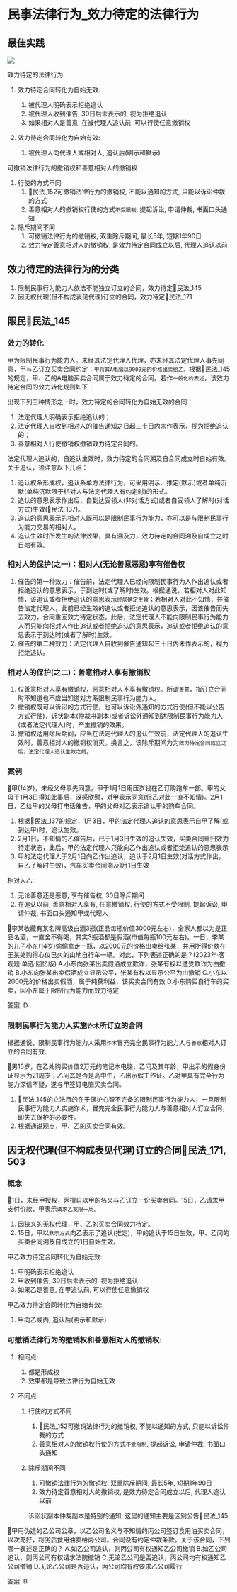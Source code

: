 # 民事法律行为_效力待定的法律行为

## 最佳实践

![](./民事法律行为_效力待定/效力待定的法律行为.svg)



效力待定的法律行为:

1. 效力待定合同转化为自始无效:
    1. 被代理人明确表示拒绝追认
    2. 被代理人收到催告, 30日后未表示的, 视为拒绝追认
    3. 如果相对人是善意, 在被代理人追认前, 可以行使任意撤销权

2. 效力待定合同转化为自始有效:
    1. 被代理人向代理人或相对人, 追认后(明示和默示)

可撤销法律行为的撤销权和善意相对人的撤销权
1. 行使的方式不同
    1. 🚪民法_152可撤销法律行为的撤销权, 不能以通知的方式, 只能以诉讼仲裁的方式
    2. 善意相对人的撤销权行使的方式`不受限制`, 提起诉讼, 申请仲裁, 书面口头通知
2. 除斥期间不同
    1. 可撤销法律行为的撤销权, 双重除斥期间, 最长5年, 短期1年90日
    2. 效力待定善意相对人的撤销权, 是效力待定合同成立以后, 代理人追认以前




## 效力待定的法律行为的分类

1. 限制民事行为能力人依法不能独立订立的合同，效力待定🚪民法_145
1. 因无权代理(但不构成表见代理)订立的合同，效力待定🚪民法_171

## 限民🚪民法_145

### 效力的转化
甲为限制民事行为能力人。未经其法定代理人代理，亦未经其法定代理人事先同意，甲与乙订立买卖合同约定：`甲将其A电脑以9000元的价格出卖给乙。`根据🚪民法_145的规定，甲、乙的A电脑买卖合同属于效力待定的合同。若作`一般化的表述`，该效力待定合同的效力转化规则如下：

出现下列三种情形之一时，效力待定的合同转化为自始无效的合同：
1. 法定代理人明确表示拒绝追认的；
1. 法定代理人自收到相对人的催告通知之日起三十日内未作表示，视为拒绝追认的；
1. 善意相对人行使撤销权撤销效力待定合同的。

法定代理人追认的，自追认生效时，效力待定的合同溯及自合同成立时自始有效。关于追认，须注意以下几点：
1. 追认权系形成权，追认系单方法律行为，可采用明示、推定(默示)或者单纯沉默(单纯沉默限于相对人与法定代理人有约定时)的形式。
2. 追认的意思表示作出后，自到达受领人(非对话方式)或者自受领人了解时(对话方式)生效(🚪民法_137)。
3. 追认的意思表示的相对人既可以是限制民事行为能力，亦可以是与限制民事行为能力交易的相对人。
4. 追认生效时所发生的法律效果，具有溯及力，效力待定的合同溯及自成立之时自始有效。


### 相对人的保护(之一)：相对人(无论善意恶意)享有催告权

1. 催告的第一种效力：催告前，法定代理人已经向限制民事行为人作出追认或者拒绝追认的意思表示，于到达时(或了解时)生效。根据通说，若相对人对此知情，该追认或者拒绝追认的意思表示`终局确定生效`；若相对人对此不知情，并催告法定代理人，此前已经生效的追认或者拒绝追认的意思表示，因该催告而失去效力，合同重回效力待定状态，此后，法定代理人不能向限制民事行为能力人而只能向相对人作出追认或者拒绝追认的意思表示，追认或者拒绝追认的意思表示于到达时(或者了解时)生效。
2. 催告的第二种效力：法定代理人自收到催告通知起三十日内未作表示的，视为拒绝追认。

### 相对人的保护(之二)：善意相对人享有撤销权

1. 仅善意相对人享有撤销权，恶意相对人不享有撤销权。所谓`善意`，指订立合同时不知道也不应当知道对方系限制民事行为能力人。
2. 撤销权既可以诉讼的方式行使，也可以诉讼外通知的方式行使(但不能以公告方式行使)，诉状副本(仲裁书副本)或者诉讼外通知到达限制民事行为能力人(或者法定代理人)时，产生撤销的效果。
3. 撤销权适用除斥期间，应当在法定代理人的追认生效前，法定代理人的追认生效时，善意相对人的撤销权消灭。换言之，该除斥期间为为`效力待定合同成立之后，法定代理人追认生效之前`。


### 案例


🍐甲(14岁)，未经父母事先同意，甲于1月1日用压岁钱在乙订购跑车一部。甲的父母于1月3日得知此事后，深感欣慰，对甲表示同意(但乙对此一直不知情)。2月1日，乙给甲的父母打电话催告，甲的父母对乙表示追认甲的购车合同。
1. 根据🚪民法_137的规定，1月3日，甲的法定代理人追认的意思表示自甲了解(或到达甲)时，追认生效。
2. 2月1日，不知情的乙催告后，已于1月3日生效的追认失效，买卖合同重归效力待定状态，此后，甲的法定代理人只能向乙作出追认或者拒绝追认的意思表示
3. 甲的法定代理人于2月1日向乙作出追认，追认于2月1日生效(对话方式作出，自乙了解时生效)，汽车买卖合同溯及1月1日生效

相对人乙:
1. 无论善意还是恶意, 享有催告权, 30日除斥期间
2. 在追认以前, 善意相对人享有, 任意撤销权. 行使的方式不受限制, 提起诉讼, 申请仲裁, 书面口头通知甲或代理人


🍐李某收藏有某名牌高级白酒3瓶(正品每瓶价值3000元左右)，全家人都以为是正品名酒，一直舍不得喝，其实3瓶酒都是假酒(市值每瓶100元左右)。一日，李某的儿子小东(14岁)偷偷拿走一瓶，以2000元的价格出卖给张某，并用所得价款在王某处购得心仪已久的山地自行车一辆。对此，下列表述正确的是？(2023年·客观题·单选·回忆版)
A.小东向张某出卖假酒成立欺诈，张某有权以遭受欺诈为由撤销
B.小东向张某出卖假酒成立显示公平，张某有权以显示公平为由撤销
C.小东以2000元的价格出卖假酒，属于纯获利益，该买卖合同有效
D.小东购买自行车的买卖，因小东属于限制行为能力而效力待定

答案: D


### 限制民事行为能力人实施`诈术`所订立的合同

根据通说，限制民事行为能力人采用`诈术`冒充完全民事行为能力人与`善意`相对人订立的合同有效.

🍐男15岁，在乙处购买价值2万元的笔记本电脑，乙问及其年龄，甲出示的假身份证显示为21周岁；乙问其是否是高中生，乙出示假工作证。乙对甲具有完全行为能力深信不疑，遂与甲签订电脑买卖合同。
1. 🚪民法_145的立法目的在于保护心智不完备的限制民事行为能力人，一旦限制民事行为能力人实施诈术，冒充完全民事行为能力人与善意相对人订立合同，即失去保护的必要性。
2. 根据通说观点，甲、乙的买卖合同有效。


## 因无权代理(但不构成表见代理)订立的合同🚪民法_171, 503

### 概念

🍐1日，未经甲授权，丙擅自以甲的名义与乙订立一份买卖合同。15日，乙请求甲支付价款，甲表示`请求乙宽限一周`。
1. 因狭义的无权代理，甲、乙的买卖合同效力待定。
2. 15日，甲以`默示方式`向乙表示了追认(推定)，甲的追认于15日生效，甲、乙间的买卖合同溯及自成立的1日自始生效。


甲乙效力待定合同转化为自始无效:
1. 甲明确表示拒绝追认
2. 甲收到催告, 30日后未表示的, 视为拒绝追认
3. 如果乙是善意, 在甲追认前, 可以行使任意撤销权

甲乙效力待定合同转化为自始有效:
1. 甲向乙或丙, 追认后(明示和默示)






### 可撤销法律行为的撤销权和善意相对人的撤销权:

1. 相同点:
    1. 都是形成权
    2. 效果都是导致法律行为自始无效

2. 不同点:
    1. 行使的方式不同
        1. 🚪民法_152可撤销法律行为的撤销权, 不能以通知的方式, 只能以诉讼仲裁的方式
        2. 善意相对人的撤销权行使的方式`不受限制`, 提起诉讼, 申请仲裁, 书面口头通知
    2. 除斥期间不同
        1. 可撤销法律行为的撤销权, 双重除斥期间, 最长5年, 短期1年90日
        2. 效力待定善意相对人的撤销权, 是效力待定合同成立以后, 代理人追认以前
        
        诉讼状副本仲裁副本是特别的通知, 这里的通知主要是区别公告🚪民法_145


🍐甲用伪造的乙公司公章，以乙公司名义与不知情的丙公司签订食用油买卖合同，以次充好，将劣质食用油卖给丙公司。合同没有约定仲裁条款。关于该合同，下列哪一表述是正确的？
A.如乙公司追认，则丙公司有权通知乙公司撤销
B.如乙公司追认，则丙公司有权请求法院撤销
C.无论乙公司是否追认，丙公司均有权通知乙公司撤销
D.无论乙公司是否追认，丙公司均有权要求乙公司履行

答案: B
